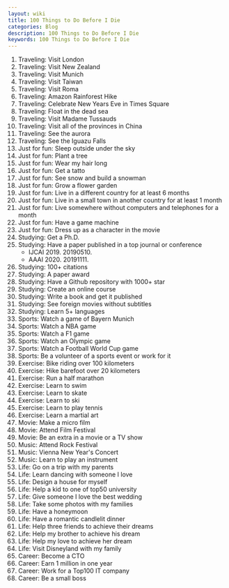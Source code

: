 ```yaml
---
layout: wiki
title: 100 Things to Do Before I Die
categories: Blog
description: 100 Things to Do Before I Die
keywords: 100 Things to Do Before I Die
---
```


1. Traveling: Visit London
2. Traveling: Visit New Zealand
3. Traveling: Visit Munich
4. Traveling: Visit Taiwan
5. Traveling: Visit Roma
6. Traveling: Amazon Rainforest Hike
7. Traveling: Celebrate New Years Eve in Times Square
8. Traveling: Float in the dead sea
9. Traveling: Visit Madame Tussauds
10. Traveling: Visit all of the provinces in China
11. Traveling: See the aurora
12. Traveling: See the Iguazu Falls
13. Just for fun: Sleep outside under the sky
14. Just for fun: Plant a tree
15. Just for fun: Wear my hair long
16. Just for fun: Get a tatto
17. Just for fun: See snow and build a snowman
18. Just for fun: Grow a flower garden
19. Just for fun: Live in a different country for at least 6 months
20. Just for fun: Live in a small town in another country for at least 1 month
21. Just for fun: Live somewhere without computers and telephones for a month
22. Just for fun: Have a game machine
23. Just for fun: Dress up as a character in the movie
24. Studying: Get a Ph.D.
25. Studying: Have a paper published in a top journal or conference
    - IJCAI 2019. 20190510.
    - AAAI 2020. 20191111.
26. Studying: 100+ citations
27. Studying: A paper award
28. Studying: Have a Github repository with 1000+ star
29. Studying: Create an online course
30. Studying: Write a book and get it published
31. Studying: See foreign movies without subtitles
32. Studying: Learn 5+ languages
33. Sports: Watch a game of Bayern Munich
34. Sports: Watch a NBA game
35. Sports: Watch a F1 game
36. Sports: Watch an Olympic game
37. Sports: Watch a Football World Cup game
38. Sports: Be a volunteer of a sports event or work for it
39. Exercise: Bike riding over 100 kilometers
40. Exercise: Hike barefoot over 20 kilometers
41. Exercise: Run a half marathon
42. Exercise: Learn to swim
43. Exercise: Learn to skate
44. Exercise: Learn to ski
45. Exercise: Learn to play tennis
46. Exercise: Learn a martial art
47. Movie: Make a micro film
48. Movie: Attend Film Festival
49. Movie: Be an extra in a movie or a TV show
50. Music: Attend Rock Festival
51. Music: Vienna New Year's Concert
52. Music: Learn to play an instrument
53. Life: Go on a trip with my parents
54. Life: Learn dancing with someone I love
55. Life: Design a house for myself
56. Life: Help a kid to one of top50 university
57. Life: Give someone I love the best wedding
58. Life: Take some photos with my families
59. Life: Have a honeymoon
60. Life: Have a romantic candlelit dinner
61. Life: Help three friends to achieve their dreams
62. Life: Help my brother to achieve his dream
63. Life: Help my love to achieve her dream
64. Life: Visit Disneyland with my family
65. Career: Become a CTO
66. Career: Earn 1 million in one year
67. Career: Work for a Top100 IT company
68. Career: Be a small boss